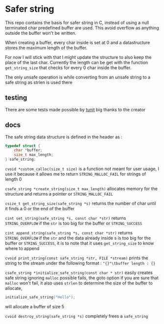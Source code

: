 # Safer string

This repo contains the basis for safer string in C, instead of using a null terminated char predefined buffer are used. This avoid overflow as anything outside the buffer won't be written.

When creating a buffer, every char inside is set at 0 and a datastructure stores the maximum length of the buffer.

For now I will stick with that I might update the structure to also keep the place of the last char. Currently the length can be get with the function `get_string_size` that checks for every 0 char inside the buffer.

The only unsafe operation is while converting from an unsafe string to a safe string as strlen is used there

## testing

There are some tests made possible by [tunit](https://github.com/tdaron/tunit) big thanks to the creator

## docs

The safe string data structure is defined in the header as :
```c
typedef struct {
    char *buffer;
    size_t max_length;
} safe_string;
```
```cvoid *custom_calloc(size_t size)``` is a function not meant for user usage, I use it because it allows me to return `STRING_MALLOC_FAIL` for strings of length 0

```csafe_string *create_string(size_t max_length)``` allocates memory for the structure and returns a pointer or `STRING_MALLOC_FAIL`

```csize_t get_string_size(safe_string *s)``` returns the number of char until it finds a 0 or the end of the buffer

```cint set_string(safe_string *s, const char *str)``` returns `STRING_OVERFLOW` if the `str` is too big for the buffer or `STRING_SUCCESS`

```cint append_string(safe_string *s, const char *str)``` returns `STRING_OVERFLOW` if the `str` and the data already inside s is too big for the buffer or `STRING_SUCCESS`, it is to note that it uses `get_string_size` to know where to append

```cvoid print_string(const safe_string *str, FILE *stream)``` prints the string to the stream under the following format : `"{}"\tbuffer length : {}`

```csafe_string *initialize_safe_string(const char * str)``` easily creates safe string ignoring `malloc` possible fails, the goto option if you are sure that `malloc` won't fail, it also uses `strlen` to determine the size of the buffer to allocate,
```c
initialize_safe_string("Hello");
```
will allocate a buffer of size 5

```cvoid destroy_string(safe_string *s)``` completely frees a `safe_string`